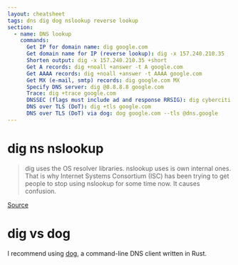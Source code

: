 ```yaml
---
layout: cheatsheet
tags: dns dig dog nslookup reverse lookup
section:
  - name: DNS lookup
    commands:
      Get IP for domain name: dig google.com
      Get domain name for IP (reverse lookup): dig -x 157.240.210.35
      Shorten output: dig -x 157.240.210.35 +short
      Get A records: dig +noall +answer -t A google.com
      Get AAAA records: dig +noall +answer -t AAAA google.com
      Get MX (e-mail, smtp) records: dig google.com MX
      Specify DNS server: dig @8.8.8.8 google.com
      Trace: dig +trace google.com
      DNSSEC (flags must include ad and response RRSIG): dig cyberciti.biz +dnssec +multi
      DNS over TLS (DoT): dig +tls google.com
      DNS over TLS (DoT) via dog: dog google.com --tls @dns.google
---
```


# dig ns nslookup

> dig uses the OS resolver libraries. nslookup uses is own internal ones.
> That is why Internet Systems Consortium (ISC) has been trying to get people to stop using nslookup for some time now. It causes confusion.

[Source](https://unix.stackexchange.com/questions/93808/dig-vs-nslookup)

# dig vs dog

I recommend using [dog](https://github.com/ogham/dog), a command-line DNS client written in Rust.
